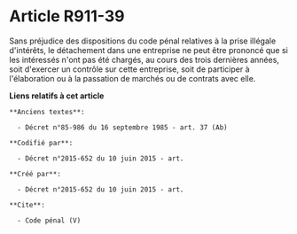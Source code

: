# Article R911-39

Sans préjudice des dispositions du code pénal relatives à la prise illégale d'intérêts, le détachement dans une entreprise ne
peut être prononcé que si les intéressés n'ont pas été chargés, au cours des trois dernières années, soit d'exercer un
contrôle sur cette entreprise, soit de participer à l'élaboration ou à la passation de marchés ou de contrats avec elle.

**Liens relatifs à cet article**

	**Anciens textes**:

	  - Décret n°85-986 du 16 septembre 1985 - art. 37 (Ab)

	**Codifié par**:

	  - Décret n°2015-652 du 10 juin 2015 - art.

	**Créé par**:

	  - Décret n°2015-652 du 10 juin 2015 - art.

	**Cite**:

	  - Code pénal (V)
